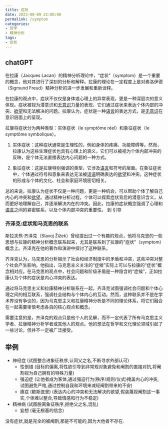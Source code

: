 ```yaml
---
title: 症状
date: 2023-08-09 22:00:00
permalink: /symptom
categories:
- 哲学
- 精神分析
tags:
- 症状
---
```


## chatGPT

在拉康（Jacques Lacan）的精神分析理论中，“症状”（symptom）是一个重要的概念，他对其进行了深刻的分析和解释。拉康的理论在一定程度上是对弗洛伊德（Sigmund Freud）精神分析的进一步发展和重新诠释。

在拉康的观点中，症状不仅仅是身体或心理上的异常表现，更是一种深层次的意义体现。症状被视为潜意识和[无意识](/unconscious)力量的表现，它们通过症状来表达个体内部的冲突、[欲望](/desire)和无法解决的问题。拉康认为，症状是一种[语言](/language)的表达方式，是[无意识](/unconscious)在意识层面上的呈现。

拉康将症状分为两种类型：实体症状（le symptôme réel）和象征症状（le symptôme symbolique）。

1. 实体症状：这种症状通常是生理性的，例如身体的疼痛、功能障碍等。然而，拉康认为这些生理症状也具有心理上的涵义，它们可以被视为个体内部冲突的反映，是个体无法直接表达内心问题的一种方式。

2. 象征症状：这是拉康特别强调的类型，它涉及[语言](/language)和符号的层面。在象征症状中，个体通过符号和意象来表达无法被[话语](/discourse)明确表达的[欲望](/desire)和冲突。这种症状的形成与个体的文化、社会和家庭环境密切相关。

总的来说，拉康认为症状不仅是一种问题，更是一种机会，可以帮助个体了解自己内心的冲突和[欲望](/desire)。通过精神分析过程，个体可以探索症状背后的潜意识含义，从而更好地理解自己，并逐渐解决内在的冲突。因此，拉康的症状概念强调了心理和[语言](/language)之间的紧密联系，以及个体内部冲突的重要性。
到 引导

### 齐泽克:症状和马克思的联系

斯拉夫熊·齐泽克（Slavoj Žižek）曾经提出过一个有趣的观点，他将马克思的一些思想与拉康的精神分析概念联系起来，尤其是联系到了拉康的“症状”（symptom）概念上。齐泽克在他的著作和演讲中探讨了这种联系。

齐泽克认为，马克思的分析揭示了社会和经济制度中的矛盾和冲突，这些冲突对整个社会产生影响。他指出，马克思主义关注的“症候”实际上可以与拉康的“症状”概念相对应。在马克思的观点中，社会问题和阶级矛盾是一种隐含的“症候”，正如拉康认为个体的症状是内心冲突的表达。

通过将马克思主义和拉康精神分析联系在一起，齐泽克试图强调社会问题和个体心理之间的相互联系，强调社会结构与个体内心的互动。然而，这种联系并不是在学术界没有争议的，因为马克思主义和拉康精神分析是不同的理论体系，将它们融合在一起需要审慎考虑各自的核心观点和概念。

需要注意的是，齐泽克的观点只是他个人的见解，而不一定代表了所有马克思主义学者、拉康精神分析学者或其他人的观点。他的想法在哲学和文化理论领域引起了一些讨论，但并不一定被广泛接受。

## 举例
- 神经症 (试图整合进象征秩序,认同父之名,不断寻求外部认可)
  - 性倒错 (目标的偏离,将性欲引导到非常规对象避免和阉割的直接对抗,将阉割视为自己拥有的特殊力量)
  - 强迫症 (让他者成为客体,通过强迫行为(秩序/规则/仪式)掩盖内心的冲突,试图避免严格,通过控制自我和环境来减轻阉割带来的不安)
  - 癔症 (歇斯底里) (表达内心的冲突和无法解决的欲望,假装蔑视阉割这一事实,个体难以整合,导致情感和行为不稳定)
- 精神病 (试图脱离象征秩序,拒绝父之名,混乱)
  - 妄想 (毫无根基的信念)
  
没有症状,就是完全的被阉割,那是不可能的,因为大他者不存在.
